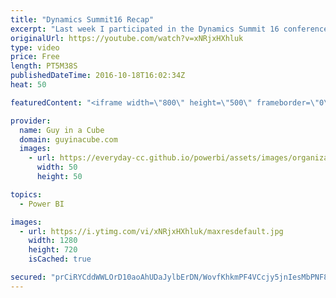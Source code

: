 ```yaml
---
title: "Dynamics Summit16 Recap"
excerpt: "Last week I participated in the Dynamics Summit 16 conference. I was able to help up on a panel answering questions about Power BI. I also presented at their community theater and a session about Power BI deployment options and security.  Keynote about Dynamics 365 - https://youtu.be/0ucSxD7dA4E?t=38m52s"
originalUrl: https://youtube.com/watch?v=xNRjxHXhluk
type: video
price: Free
length: PT5M38S
publishedDateTime: 2016-10-18T16:02:34Z
heat: 50

featuredContent: "<iframe width=\"800\" height=\"500\" frameborder=\"0\" src=\"https://www.youtube.com/embed/xNRjxHXhluk\" allow=\"accelerometer; autoplay; encrypted-media; gyroscope; picture-in-picture\" allowfullscreen></iframe>"

provider:
  name: Guy in a Cube
  domain: guyinacube.com
  images:
    - url: https://everyday-cc.github.io/powerbi/assets/images/organizations/guyinacube.com-50x50.jpg
      width: 50
      height: 50

topics:
  - Power BI

images:
  - url: https://i.ytimg.com/vi/xNRjxHXhluk/maxresdefault.jpg
    width: 1280
    height: 720
    isCached: true

secured: "prCiRYCddWWLOrD10aoAhUDaJylbErDN/WovfKhkmPF4VCcjy5jnIesMbPNF8oR4jUEBwuGNbbcQGSoJuMFJyuvLcTkv5j6R0zJjFnggyIPcXQSEjvyaZKyWiEKiS/e94X5/cqfI8jPNwEhLQbqyJU4MLazBhEJnLLUoK7cHzxiXaCu+TlOmfLsQ11UQNynRmXjBF1d1xr2rQqNUciWstNWU68KRXtDW0PTOiK7GFBgWB3cPhvsZyc59OoS1y80nzShK7dmBD364+tsqV3rAykmWpZHC4Ap54pG3Q9QZ1JqTqo5b+CuLt+vkemmlupjAm6YBgMU2AYUqLgf6vgNZsnp2iC36NoOdPzFDSwT5dn7ZpywEP6KpAVDYNv9yhoRqjg7zYRAjs1oG3uld5aXZ3EGCbAkaWxEjcnAxkVIEWYA=;EFJwT/+ot1svGHW8mJel8w=="
---
```


